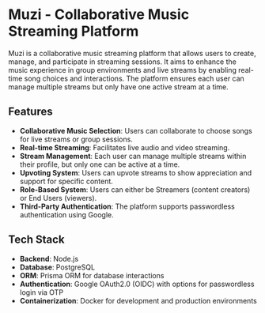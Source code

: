 # Muzi - Collaborative Music Streaming Platform

Muzi is a collaborative music streaming platform that allows users to create, manage, and participate in streaming sessions. It aims to enhance the music experience in group environments and live streams by enabling real-time song choices and interactions. The platform ensures each user can manage multiple streams but only have one active stream at a time.

## Features

- **Collaborative Music Selection**: Users can collaborate to choose songs for live streams or group sessions.
- **Real-time Streaming**: Facilitates live audio and video streaming.
- **Stream Management**: Each user can manage multiple streams within their profile, but only one can be active at a time.
- **Upvoting System**: Users can upvote streams to show appreciation and support for specific content.
- **Role-Based System**: Users can either be Streamers (content creators) or End Users (viewers).
- **Third-Party Authentication**: The platform supports passwordless authentication using Google.

## Tech Stack

- **Backend**: Node.js
- **Database**: PostgreSQL
- **ORM**: Prisma ORM for database interactions
- **Authentication**: Google OAuth2.0 (OIDC) with options for passwordless login via OTP
- **Containerization**: Docker for development and production environments
